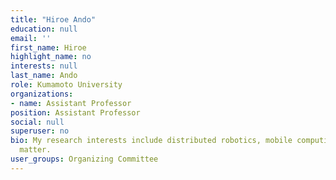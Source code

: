 ```yaml
---
title: "Hiroe Ando"
education: null
email: ''
first_name: Hiroe
highlight_name: no
interests: null
last_name: Ando
role: Kumamoto University
organizations:
- name: Assistant Professor
position: Assistant Professor
social: null
superuser: no
bio: My research interests include distributed robotics, mobile computing and programmable
  matter.
user_groups: Organizing Committee
---
```


<!-- Eiji Hato is a professor of ... -->
